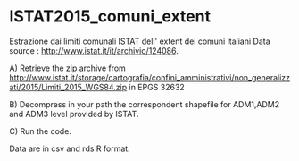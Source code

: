 # ISTAT2015_comuni_extent

Estrazione dai limiti comunali ISTAT dell' extent dei comuni italiani Data source : http://www.istat.it/it/archivio/124086.

A) Retrieve the zip archive from http://www.istat.it/storage/cartografia/confini_amministrativi/non_generalizzati/2015/Limiti_2015_WGS84.zip in EPGS 32632

B) Decompress in your path the correspondent shapefile for ADM1,ADM2 and ADM3 level provided by ISTAT.

C) Run the code.

Data are in csv and rds R format.




